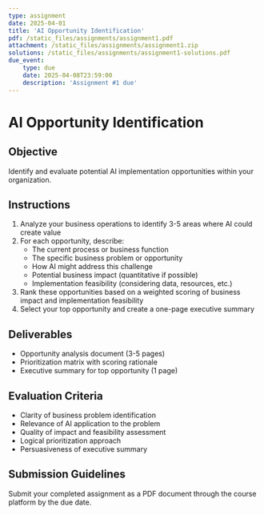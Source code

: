 ```yaml
---
type: assignment
date: 2025-04-01
title: 'AI Opportunity Identification'
pdf: /static_files/assignments/assignment1.pdf
attachment: /static_files/assignments/assignment1.zip
solutions: /static_files/assignments/assignment1-solutions.pdf
due_event: 
    type: due
    date: 2025-04-08T23:59:00
    description: 'Assignment #1 due'
---
```


# AI Opportunity Identification

## Objective
Identify and evaluate potential AI implementation opportunities within your organization.

## Instructions

1. Analyze your business operations to identify 3-5 areas where AI could create value
2. For each opportunity, describe:
   - The current process or business function
   - The specific business problem or opportunity
   - How AI might address this challenge
   - Potential business impact (quantitative if possible)
   - Implementation feasibility (considering data, resources, etc.)
3. Rank these opportunities based on a weighted scoring of business impact and implementation feasibility
4. Select your top opportunity and create a one-page executive summary

## Deliverables

- Opportunity analysis document (3-5 pages)
- Prioritization matrix with scoring rationale
- Executive summary for top opportunity (1 page)

## Evaluation Criteria

- Clarity of business problem identification
- Relevance of AI application to the problem
- Quality of impact and feasibility assessment
- Logical prioritization approach
- Persuasiveness of executive summary

## Submission Guidelines

Submit your completed assignment as a PDF document through the course platform by the due date.
